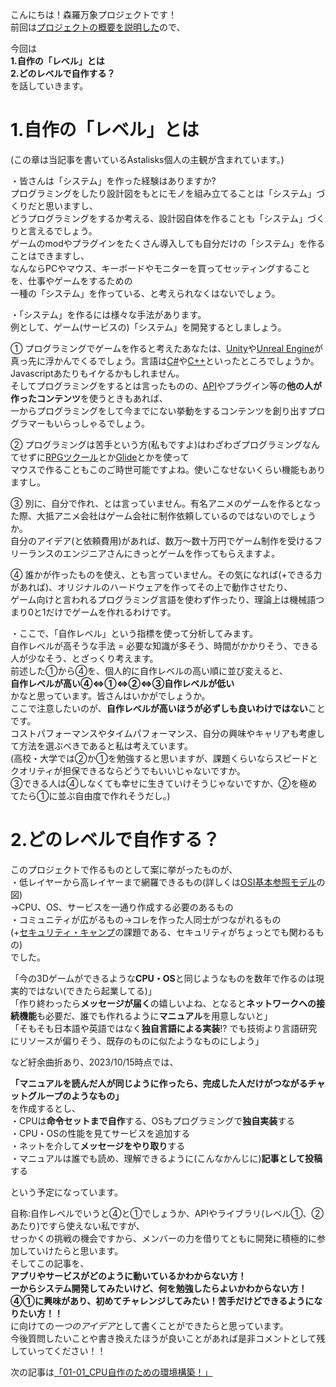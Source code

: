こんにちは！森羅万象プロジェクトです！  
前回は[プロジェクトの概要を説明した](https://github.com/shinrabansyo/tech-blog/blob/main/Articles/00-%E3%81%AF%E3%81%98%E3%82%81%E3%81%AB/00-01_%E8%87%AA%E5%B7%B1%E7%B4%B9%E4%BB%8B.md)ので、  
  
今回は  
**1.自作の「レベル」とは  
2.どのレベルで自作する？**  
を話していきます。  
  
  
# 1.自作の「レベル」とは  
(この章は当記事を書いているAstalisks個人の主観が含まれています。)  
  
・皆さんは「システム」を作った経験はありますか?  
プログラミングをしたり設計図をもとにモノを組み立てることは「システム」づくりだと思いますし、  
どうプログラミングをするか考える、設計図自体を作ることも「システム」づくりと言えるでしょう。  
ゲームのmodやプラグインをたくさん導入しても自分だけの「システム」を作ることはできますし、  
なんならPCやマウス、キーボードやモニターを買ってセッティングすることを、仕事やゲームをするための  
一種の「システム」を作っている、と考えられなくはないでしょう。  
  
・「システム」を作るには様々な手法があります。  
例として、ゲーム(サービスの)「システム」を開発するとしましょう。  
  
① プログラミングでゲームを作ると考えたあなたは、[Unity](https://unity.com/ja/download)や[Unreal Engine](https://www.unrealengine.com/ja/unreal-engine-5)が  
真っ先に浮かんでくるでしょう。言語は[C#](https://dotnet.microsoft.com/ja-jp/languages/csharp)や[C++](https://learn.microsoft.com/ja-jp/cpp/cpp/welcome-back-to-cpp-modern-cpp?view=msvc-170)といったところでしょうか。Javascriptあたりもイケるかもしれません。  
そしてプログラミングをするとは言ったものの、[API](https://gblogs.cisco.com/jp/2021/08/whats_rest-api_basic/)やプラグイン等の**他の人が作ったコンテンツ**を使うときもあれば、  
一からプログラミングをして今までにない挙動をするコンテンツを創り出すプログラマーもいらっしゃるでしょう。  
  
② プログラミングは苦手という方(私もですよ)はわざわざプログラミングなんてせずに[RPGツクール](https://tkool.jp/mv/about/index.html)とか[Glide](https://www.glideapps.com/)とかを使って  
マウスで作ることもこのご時世可能ですよね。使いこなせないくらい機能もありますし。  
  
③ 別に、自分で作れ、とは言っていません。有名アニメのゲームを作るとなった際、大抵アニメ会社はゲーム会社に制作依頼しているのではないのでしょうか。  
自分のアイデア(と依頼費用)があれば、数万～数十万円でゲーム制作を受けるフリーランスのエンジニアさんにきっとゲームを作ってもらえますよ。  
  
④ 誰かが作ったものを使え、とも言っていません。その気になれば(+できる力があれば)、オリジナルのハードウェアを作ってその上で動作させたり、  
ゲーム向けと言われるプログラミング言語を使わず作ったり、理論上は機械語つまり0と1だけでゲームを作れるわけです。  
  
・ここで、「自作レベル」という指標を使って分析してみます。  
自作レベルが高そうな手法 = 必要な知識が多そう、時間がかかりそう、できる人が少なそう、とざっくり考えます。  
前述した①から④を、個人的に自作レベルの高い順に並び変えると、  
**自作レベルが高い④⇔①⇔②⇔③自作レベルが低い**  
かなと思っています。皆さんはいかがでしょうか。  
ここで注意したいのが、**自作レベルが高いほうが必ずしも良いわけではない**ことです。  
コストパフォーマンスやタイムパフォーマンス、自分の興味やキャリアも考慮して方法を選ぶべきであると私は考えています。  
(高校・大学では②か①を勉強すると思いますが、課題くらいならスピードとクオリティが担保できるならどうでもいいじゃないですか。  
③できる人は④しなくても幸せに生きていけそうじゃないですか、②を極めてたら①に並ぶ自由度で作れそうだし。)  
  
  
# 2.どのレベルで自作する？  
  
このプロジェクトで作るものとして案に挙がったものが、  
・低レイヤーから高レイヤーまで網羅できるもの(詳しくは[OSI基本参照モデル](https://www.iso.org/ics/35.100/x/)の図)  
→CPU、OS、サービスを一通り作成する必要のあるもの  
・コミュニティが広がるもの→コレを作った人同士がつながれるもの  
(+[セキュリティ・キャンプ](https://www.ipa.go.jp/jinzai/security-camp/about.html)の課題である、セキュリティがちょっとでも関わるもの)  
でした。  
  
「今の3Dゲームができるような**CPU・OS**と同じようなものを数年で作るのは現実的ではない(できたら起業してる)」  
「作り終わったら**メッセージが届く**の嬉しいよね、となると**ネットワークへの接続機能**も必要だ、誰でも作れるように**マニュアル**を用意しないと」  
「そもそも日本語や英語ではなく**独自言語による実装**!? でも技術より言語研究にリソースが偏りそう、既存のものに似たようなものにしよう」  
  
など紆余曲折あり、2023/10/15時点では、  
  
**「マニュアルを読んだ人が同じように作ったら、完成した人だけがつながるチャットグループのようなもの」**  
を作成するとし、  
・CPUは**命令セットまで自作**する、OSもプログラミングで**独自実装**する  
・CPU・OSの性能を見てサービスを追加する  
・ネットを介して**メッセージをやり取り**する  
・マニュアルは誰でも読め、理解できるように(こんなかんじに)**記事として投稿**する  
  
という予定になっています。  
  
  
自称:自作レベルでいうと④と①でしょうか、APIやライブラリ(レベル①、②あたり)ですら使えない私ですが、  
せっかくの挑戦の機会ですから、メンバーの力を借りてともに開発に積極的に参加していけたらと思います。  
そしてこの記事を、  
**アプリやサービスがどのように動いているかわからない方！**  
**一からシステム開発してみたいけど、何を勉強したらよいかわからない方！**  
**④①に興味があり、初めてチャレンジしてみたい！苦手だけどできるようになりたい方！！**  
に向けての*一つのアイデア*として書くことができたらと思っています。  
今後質問したいことや書き換えたほうが良いことがあれば是非コメントとして残していってください！！  
  
  
次の記事は[「01-01_CPU自作のための環境構築！」](https://github.com/shinrabansyo/tech-blog/blob/main/Articles/01-CPU%E3%82%92%E3%81%A4%E3%81%8F%E3%82%8D%E3%81%86%EF%BC%88%E3%81%84%E3%81%8D%E3%81%AA%E3%82%8A%EF%BC%81%EF%BC%9F%EF%BC%89/01-01_CPU%E8%87%AA%E4%BD%9C%E3%81%AE%E6%BA%96%E5%82%99/01-01_CPU%E8%87%AA%E4%BD%9C%E3%81%AE%E6%BA%96%E5%82%99.md)
  